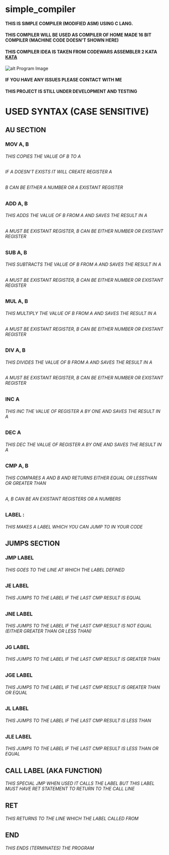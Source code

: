 # simple_compiler
#### THIS IS SIMPLE COMPILER (MODIFIED ASM) USING C LANG.<br />
#### THIS COMPILER WILL BE USED AS COMPILER OF HOME MADE 16 BIT COMPILER (MACHINE CODE DOESN'T SHOWN HERE) <br />
#### THIS COMPILER IDEA IS TAKEN FROM CODEWARS ASSEMBLER 2 KATA <a href="https://www.codewars.com/kata/assembler-interpreter-part-ii"> KATA </a><br />
![alt Program Image](https://ibb.co/gtgjhh7)
#### IF YOU HAVE ANY ISSUES PLEASE CONTACT WITH ME <br />
#### THIS PROJECT IS STILL UNDER DEVELOPMENT AND TESTING <br />
# USED SYNTAX (CASE SENSITIVE)<br />
## AU SECTION
### MOV A, B
###### THIS COPIES THE VALUE OF B TO A
###### IF A DOESN'T EXISTS IT WILL CREATE REGISTER A
###### B CAN BE EITHER A NUMBER OR A EXISTANT REGISTER
### ADD A, B
###### THIS ADDS THE VALUE OF B FROM A AND SAVES THE RESULT IN A
###### A MUST BE EXISTANT REGISTER, B CAN BE EITHER NUMBER OR EXISTANT REGISTER
### SUB A, B
###### THIS SUBTRACTS THE VALUE OF B FROM A AND SAVES THE RESULT IN A
###### A MUST BE EXISTANT REGISTER, B CAN BE EITHER NUMBER OR EXISTANT REGISTER
### MUL A, B
###### THIS MULTIPLY THE VALUE OF B FROM A AND SAVES THE RESULT IN A
###### A MUST BE EXISTANT REGISTER, B CAN BE EITHER NUMBER OR EXISTANT REGISTER
### DIV A, B
###### THIS DIVIDES THE VALUE OF B FROM A AND SAVES THE RESULT IN A
###### A MUST BE EXISTANT REGISTER, B CAN BE EITHER NUMBER OR EXISTANT REGISTER
### INC A
###### THIS INC THE VALUE OF REGISTER A BY ONE AND SAVES THE RESULT IN A
### DEC A
###### THIS DEC THE VALUE OF REGISTER A BY ONE AND SAVES THE RESULT IN A
### CMP A, B
###### THIS COMPARES A AND B AND RETURNS EITHER EQUAL OR LESSTHAN OR GREATER THAN
###### A, B CAN BE AN EXISTANT REGISTERS OR A NUMBERS
### LABEL :
###### THIS MAKES A LABEL WHICH YOU CAN JUMP TO IN YOUR CODE
## JUMPS SECTION
### JMP LABEL
###### THIS GOES TO THE LINE AT WHICH THE LABEL DEFINED
### JE LABEL
###### THIS JUMPS TO THE LABEL IF THE LAST CMP RESULT IS EQUAL
### JNE LABEL
###### THIS JUMPS TO THE LABEL IF THE LAST CMP RESULT IS NOT EQUAL (EITHER GREATER THAN OR LESS THAN)
### JG LABEL
###### THIS JUMPS TO THE LABEL IF THE LAST CMP RESULT IS GREATER THAN
### JGE LABEL
###### THIS JUMPS TO THE LABEL IF THE LAST CMP RESULT IS GREATER THAN OR EQUAL
### JL LABEL
###### THIS JUMPS TO THE LABEL IF THE LAST CMP RESULT IS LESS THAN
### JLE LABEL
###### THIS JUMPS TO THE LABEL IF THE LAST CMP RESULT IS LESS THAN OR EQUAL
## CALL LABEL (AKA FUNCTION)
###### THIS SPECIAL JMP WHEN USED IT CALLS THE LABEL BUT THIS LABEL MUST HAVE RET STATEMENT TO RETURN TO THE CALL LINE
## RET
###### THIS RETURNS TO THE LINE WHICH THE LABEL CALLED FROM
## END
###### THIS ENDS (TERMINATES) THE PROGRAM
